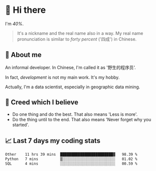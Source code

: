 # 👋 Hi there

I'm *40%*.

> It's a nickname and the real name also in a way.
> My real name pronunciation is similar to *forty percent* ('四成') in Chinese.

## :speech_balloon: About me

An informal developer. In Chinese, I'm called it as '野生的程序员'.

In fact, _development_ is not my main work. It's my hobby.

Actually, I'm a data scientist, especially in geographic data mining.

## :see_no_evil: Creed which I believe

- Do one thing and do the best. That also means 'Less is more'.
- Do the thing until to the end. That also means 'Never forget why you started'.

## :chart_with_upwards_trend: Last 7 days my coding stats

<!--START_SECTION:waka-->

```txt
Other    11 hrs 39 mins  ████████████████████████▓   98.39 %
Python   7 mins          ▒░░░░░░░░░░░░░░░░░░░░░░░░   01.02 %
SQL      4 mins          ░░░░░░░░░░░░░░░░░░░░░░░░░   00.59 %
```

<!--END_SECTION:waka-->
